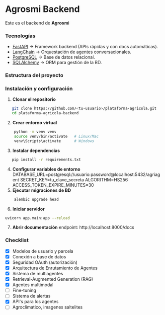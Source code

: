 # Agrosmi Backend

Este es el backend de **Agrosmi** 

### Tecnologías
- [FastAPI](https://fastapi.tiangolo.com/) → Framework backend (APIs rápidas y con docs automáticas).  
- [LangChain](https://www.langchain.com/) → Orquestación de agentes conversacionales.  
- [PostgreSQL](https://www.postgresql.org/) → Base de datos relacional.  
- [SQLAlchemy](https://www.sqlalchemy.org/) → ORM para gestión de la BD.  

### Estructura del proyecto

### Instalación y configuración

1. **Clonar el repositorio**
```bash
   git clone https://github.com/<tu-usuario>/plataforma-agricola.git
   cd plataforma-agricola-backend
```
2. **Crear entorno virtual**
```bash
    python -m venv venv
    source venv/bin/activate   # Linux/Mac
    venv\Scripts\activate      # Windows
```
3. **Instalar dependencias**
```bash
   pip install -r requirements.txt
```
4. **Configurar variables de entorno**
    DATABASE_URL=postgresql://usuario:password@localhost:5432/agriagent
    SECRET_KEY=tu_clave_secreta
    ALGORITHM=HS256
    ACCESS_TOKEN_EXPIRE_MINUTES=30
5. **Ejecutar migraciones de BD**
```bash
    alembic upgrade head
```
6. **Iniciar servidor**
```bash
uvicorn app.main:app --reload
```
7. **Abrir documentación**
    endpoint: http://localhost:8000/docs

### Checklist
- [x] Modelos de usuario y parcela
- [x] Conexión a base de datos
- [X] Seguridad OAuth (autorización)
- [x] Arquitectura de Enrutamiento de Agentes
- [x] Sistema de multiagentes
- [x] Retrieval-Augmented Generation (RAG)
- [x] Agentes multimodal
- [ ] Fine-tuning
- [ ] Sistema de alertas
- [x] API's para los agentes
- [ ] Agroclimatico, imagenes saltelites